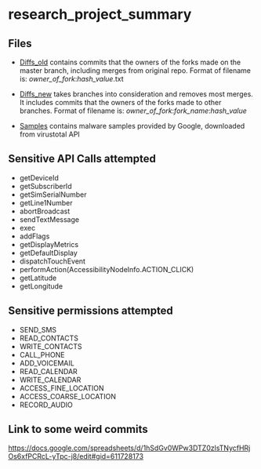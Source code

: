 # research_project_summary

## Files
* [Diffs_old](https://github.com/shihualu/research_project_summary/tree/master/Diffs_old) contains commits that the owners of the forks made on the master branch, including merges from original repo. Format of filename is: *owner_of_fork*:*hash_value*.txt

* [Diffs_new](https://github.com/shihualu/research_project_summary/tree/master/Diffs_new) takes branches into consideration and removes most merges. It includes commits that the owners of the forks made to other branches. Format of filename is: *owner_of_fork*:*fork_name*:*hash_value*

* [Samples](https://github.com/shihualu/research_project_summary/tree/master/Samples) contains malware samples provided by Google, downloaded from virustotal API

## Sensitive API Calls attempted
* getDeviceId
* getSubscriberId
* getSimSerialNumber
* getLine1Number
* abortBroadcast
* sendTextMessage
* exec
* addFlags
* getDisplayMetrics
* getDefaultDisplay
* dispatchTouchEvent
* performAction(AccessibilityNodeInfo.ACTION_CLICK)
* getLatitude
* getLongitude

## Sensitive permissions attempted
* SEND_SMS
* READ_CONTACTS
* WRITE_CONTACTS
* CALL_PHONE
* ADD_VOICEMAIL
* READ_CALENDAR
* WRITE_CALENDAR
* ACCESS_FINE_LOCATION
* ACCESS_COARSE_LOCATION
* RECORD_AUDIO

## Link to some weird commits
<https://docs.google.com/spreadsheets/d/1hSdGv0WPw3DTZ0zlsTNycfHRjOs6xfPCRcL-yTpc-j8/edit#gid=611728173>
